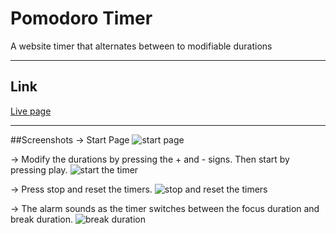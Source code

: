 # Pomodoro Timer
A website timer that alternates between to modifiable durations

---
## Link
[Live page](https://elizabethboterf.github.io/pomodoro-timer/)

---
##Screenshots
-> Start Page
![start page](https://user-images.githubusercontent.com/85326605/135696115-ea94fe94-bc55-4722-8bab-779aadaea5a7.jpeg)

-> Modify the durations by pressing the + and - signs. Then start by pressing play.
![start the timer](https://user-images.githubusercontent.com/85326605/135696117-13d524bb-3524-493a-ab8f-3f4840cca38d.jpeg)

-> Press stop and reset the timers.
![stop and reset the timers](https://user-images.githubusercontent.com/85326605/135696122-247c4fbf-e3c8-48fb-bbd6-07f209aaafe5.jpeg)

-> The alarm sounds as the timer switches between the focus duration and break duration.
![break duration](https://user-images.githubusercontent.com/85326605/135696449-40e95973-aca2-4dd5-ba85-c9803f40337a.jpeg)
